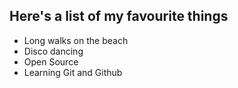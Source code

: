 ## Here's a list of my favourite things
- Long walks on the beach 
- Disco dancing
- Open Source 
- Learning Git and Github

